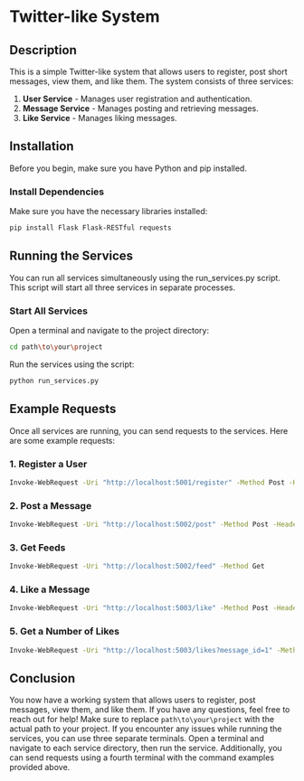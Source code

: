 # Twitter-like System

## Description

This is a simple Twitter-like system that allows users to register, post short messages, view them, and like them. The system consists of three services:

1. **User Service** - Manages user registration and authentication.
2. **Message Service** - Manages posting and retrieving messages.
3. **Like Service** - Manages liking messages.

## Installation

Before you begin, make sure you have Python and pip installed.

### Install Dependencies

Make sure you have the necessary libraries installed:

```bash
pip install Flask Flask-RESTful requests
```

## Running the Services

You can run all services simultaneously using the run_services.py script. This script will start all three services in separate processes.

### Start All Services

Open a terminal and navigate to the project directory:

```bash
cd path\to\your\project
```

Run the services using the script:

```bash
python run_services.py
```
## Example Requests

Once all services are running, you can send requests to the services. Here are some example requests:

### 1. Register a User
```bash
Invoke-WebRequest -Uri "http://localhost:5001/register" -Method Post -Headers @{"Content-Type"="application/json"} -Body '{"username": "user1"}'
```

### 2. Post a Message
```bash
Invoke-WebRequest -Uri "http://localhost:5002/post" -Method Post -Headers @{"Content-Type"="application/json"} -Body '{"username": "user1", "message": "Hello, world!"}'
```

### 3. Get Feeds
```bash
Invoke-WebRequest -Uri "http://localhost:5002/feed" -Method Get
```

### 4. Like a Message
```bash
Invoke-WebRequest -Uri "http://localhost:5003/like" -Method Post -Headers @{"Content-Type"="application/json"} -Body '{"message_id": 1}'
```

### 5. Get a Number of Likes
```bash
Invoke-WebRequest -Uri "http://localhost:5003/likes?message_id=1" -Method Get
```

## Conclusion

You now have a working system that allows users to register, post messages, view them, and like them. If you have any questions, feel free to reach out for help!
Make sure to replace `path\to\your\project` with the actual path to your project. 
If you encounter any issues while running the services, you can use three separate terminals. Open a terminal and navigate to each service directory, then run the service. 
Additionally, you can send requests using a fourth terminal with the command examples provided above.


